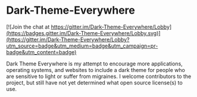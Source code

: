 # Dark-Theme-Everywhere

[![Join the chat at https://gitter.im/Dark-Theme-Everywhere/Lobby](https://badges.gitter.im/Dark-Theme-Everywhere/Lobby.svg)](https://gitter.im/Dark-Theme-Everywhere/Lobby?utm_source=badge&utm_medium=badge&utm_campaign=pr-badge&utm_content=badge)

Dark Theme Everywhere is my attempt to encourage more applications, operating systems, and websites to include a dark theme for people who are sensitive to light or suffer from migraines. I welcome contributors to the project, but still have not yet determined what open source license(s) to use.
